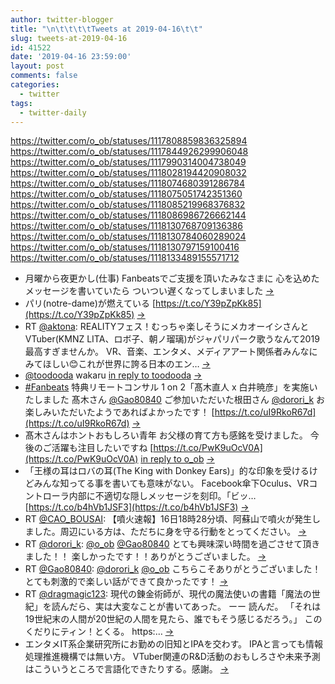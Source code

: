 ```yaml
---
author: twitter-blogger
title: "\n\t\t\t\tTweets at 2019-04-16\t\t"
slug: tweets-at-2019-04-16
id: 41522
date: '2019-04-16 23:59:00'
layout: post
comments: false
categories:
  - twitter
tags:
  - twitter-daily
---
```


https://twitter.com/o_ob/statuses/1117808859836325894 https://twitter.com/o_ob/statuses/1117844926299906048 https://twitter.com/o_ob/statuses/1117990314004738049 https://twitter.com/o_ob/statuses/1118028194420908032 https://twitter.com/o_ob/statuses/1118074680391286784 https://twitter.com/o_ob/statuses/1118075051742351360 https://twitter.com/o_ob/statuses/1118085219968376832 https://twitter.com/o_ob/statuses/1118086986726662144 https://twitter.com/o_ob/statuses/1118130768709136386 https://twitter.com/o_ob/statuses/1118130784060289024 https://twitter.com/o_ob/statuses/1118130797159100416 https://twitter.com/o_ob/statuses/1118133489155571712  

*   月曜から夜更かし(仕事) Fanbeatsでご支援を頂いたみなさまに 心を込めたメッセージを書いていたら ついつい遅くなってしまいました [->](https://twitter.com/o_ob/statuses/1117808859836325894)
*   パリ(notre-dame)が燃えている [https://t.co/Y39pZpKk85](https://t.co/Y39pZpKk85) [->](https://twitter.com/o_ob/statuses/1117844926299906048)
*   RT [@aktona](https://twitter.com/aktona): REALITYフェス！むっちゃ楽しそうにメカオーイシさんとVTuber(KMNZ LITA、ロボ子、朝ノ瑠璃)がジャパリパーク歌うなんて2019最高すぎませんか。 VR、音楽、エンタメ、メディアアート関係者みんなにみてほしい😊これが世界に誇る日本のエン… [->](https://twitter.com/o_ob/statuses/1117990314004738049)
*   [@toodooda](https://twitter.com/toodooda) wakaru [in reply to toodooda](https://twitter.com/toodooda/statuses/1118022650398294016) [->](https://twitter.com/o_ob/statuses/1118028194420908032)
*   [#Fanbeats](https://twitter.com/search?q=%23Fanbeats&src=hash) 特典リモートコンサル 1 on 2「髙木直人 x 白井暁彦」を実施いたしました 髙木さん [@Gao80840](https://twitter.com/Gao80840) ご参加いただいた根田さん [@dorori_k](https://twitter.com/dorori_k) お楽しみいただいたようであればよかったです！ [https://t.co/uI9RkoR67d](https://t.co/uI9RkoR67d) [->](https://twitter.com/o_ob/statuses/1118074680391286784)
*   髙木さんはホントおもしろい青年 お父様の育て方も感銘を受けました。 今後のご活躍も注目したいですね [https://t.co/PwK9uOcV0A](https://t.co/PwK9uOcV0A) [in reply to o_ob](https://twitter.com/o_ob/statuses/1118074680391286784) [->](https://twitter.com/o_ob/statuses/1118075051742351360)
*   「王様の耳はロバの耳(The King with Donkey Ears)」的な印象を受けるけどみんな知ってる事を書いても意味がない。 Facebook傘下Oculus、VRコントローラ内部に不適切な隠しメッセージを刻印。「ビッ… [https://t.co/b4hVb1JSF3](https://t.co/b4hVb1JSF3) [->](https://twitter.com/o_ob/statuses/1118085219968376832)
*   RT [@CAO_BOUSAI](https://twitter.com/CAO_BOUSAI): 【噴火速報】16日18時28分頃、阿蘇山で噴火が発生しました。周辺にいる方は、ただちに身を守る行動をとってください。 [->](https://twitter.com/o_ob/statuses/1118086986726662144)
*   RT [@dorori_k](https://twitter.com/dorori_k): [@o_ob](https://twitter.com/o_ob) [@Gao80840](https://twitter.com/Gao80840) とても興味深い時間を過ごさせて頂きました！！ 楽しかったです！！ありがとうございました。 [->](https://twitter.com/o_ob/statuses/1118130768709136386)
*   RT [@Gao80840](https://twitter.com/Gao80840): [@dorori_k](https://twitter.com/dorori_k) [@o_ob](https://twitter.com/o_ob) こちらこそありがとうございました！ とても刺激的で楽しい話ができて良かったです！ [->](https://twitter.com/o_ob/statuses/1118130784060289024)
*   RT [@dragmagic123](https://twitter.com/dragmagic123): 現代の錬金術師が、現代の魔法使いの書籍「魔法の世紀」を読んだら、実は大変なことが書いてあった。 ーー 読んだ。 「それは19世紀末の人間が20世紀の人間を見たら、誰でもそう感じるだろう。」 このくだりにティン！とくる。 https:… [->](https://twitter.com/o_ob/statuses/1118130797159100416)
*   エンタメIT系企業研究所にお勤めの旧知とIPAを交わす。 IPAと言っても情報処理推進機構では無い方。 VTuber関連のR&D活動のおもしろさや未来予測はこういうところで言語化できたりする。感謝。 [->](https://twitter.com/o_ob/statuses/1118133489155571712)